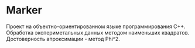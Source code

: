 # Marker

Проект на объектно-ориентированном языке программирования С++.
Обработка экспериметальных данных методом наименьших квадратов. Достоверность апроксимации - метод Phi^2.